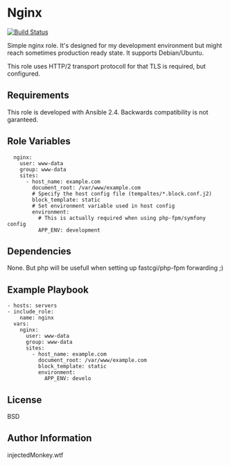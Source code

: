 Nginx
=====

[![Build Status](https://travis-ci.org/injectedMonkey/ansible-role-nginx.svg?branch=master)](https://travis-ci.org/injectedMonkey/ansible-role-nginx)

Simple nginx role. It's designed for my development environment
but might reach sometimes production ready state. It supports Debian/Ubuntu.

This role uses HTTP/2 transport protocoll for that TLS is required, but configured.

Requirements
------------

This role is developed with Ansible 2.4. Backwards compatibility is not garanteed.


Role Variables
--------------

      nginx:
        user: www-data
        group: www-data
        sites:
          - host_name: example.com
            document_root: /var/www/example.com
            # Specify the host config file (tempaltes/*.block.conf.j2)
            block_template: static
            # Set environment variable used in host config
            environment:
              # This is actually required when using php-fpm/symfony config
              APP_ENV: development


Dependencies
------------

None. But php will be usefull when setting up fastcgi/php-fpm forwarding ;)


Example Playbook
----------------

    - hosts: servers
    - include_role:
        name: nginx
      vars:
        nginx:
          user: www-data
          group: www-data
          sites:
            - host_name: example.com
              document_root: /var/www/example.com
              block_template: static
              environment:
                APP_ENV: develo

License
-------

BSD

Author Information
------------------

injectedMonkey.wtf
